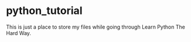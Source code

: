 # python_tutorial
This is just a place to store my files while going through Learn Python The Hard Way.
